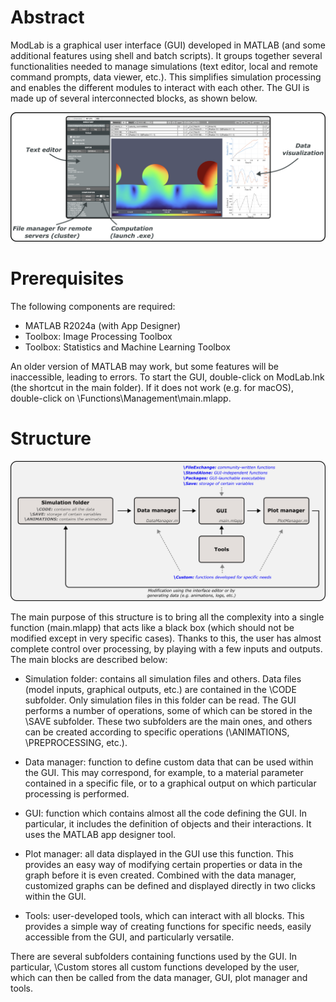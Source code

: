 # Abstract

ModLab is a graphical user interface (GUI) developed in MATLAB (and some additional features using shell and batch scripts). It groups together several functionalities needed to manage simulations (text editor, local and remote command prompts, data viewer, etc.). This simplifies simulation processing and enables the different modules to interact with each other. The GUI is made up of several interconnected blocks, as shown below.

![GUI](UserGuide/gui_scheme.png)

# Prerequisites

The following components are required:
- MATLAB R2024a (with App Designer)
- Toolbox: Image Processing Toolbox
- Toolbox: Statistics and Machine Learning Toolbox

An older version of MATLAB may work, but some features will be inaccessible, leading to errors. To start the GUI, double-click on ModLab.lnk (the shortcut in the main folder). If it does not work (e.g. for macOS), double-click on \Functions\Management\main.mlapp.

# Structure

![GUI](UserGuide/architecture.png)

The main purpose of this structure is to bring all the complexity into a single function (main.mlapp) that acts like a black box (which should not be modified except in very specific cases). Thanks to this, the user has almost complete control over processing, by playing with a few inputs and outputs. The main blocks are described below:

- Simulation folder: contains all simulation files and others. Data files (model inputs, graphical outputs, etc.) are contained in the \CODE subfolder. Only simulation files in this folder can be read. The GUI performs a number of operations, some of which can be stored in the \SAVE subfolder. These two subfolders are the main ones, and others can be created according to specific operations (\ANIMATIONS, \PREPROCESSING, etc.).

- Data manager: function to define custom data that can be used within the GUI. This may correspond, for example, to a material parameter contained in a specific file, or to a graphical output on which particular processing is performed.

- GUI: function which contains almost all the code defining the GUI. In particular, it includes the definition of objects and their interactions. It uses the MATLAB app designer tool.

- Plot manager: all data displayed in the GUI use this function. This provides an easy way of modifying certain properties or data in the graph before it is even created. Combined with the data manager, customized graphs can be defined and displayed directly in two clicks within the GUI.

- Tools: user-developed tools, which can interact with all blocks. This provides a simple way of creating functions for specific needs, easily accessible from the GUI, and particularly versatile.

There are several subfolders containing functions used by the GUI. In particular, \Custom stores all custom functions developed by the user, which can then be called from the data manager, GUI, plot manager and tools.
